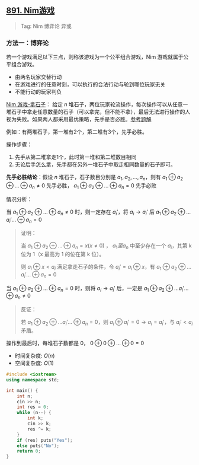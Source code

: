 ## [891. Nim游戏](https://www.acwing.com/problem/content/893/)

> Tag: Nim 博弈论 异或

### 方法一：博弈论

若一个游戏满足以下三点，则称该游戏为一个公平组合游戏，Nim 游戏就属于公平组合游戏。

* 由两名玩家交替行动
* 在游戏进行的任意时刻，可以执行的合法行动与轮到哪位玩家无关
* 不能行动的玩家判负

[Nim 游戏-拿石子]()：
给定 $n$ 堆石子，两位玩家轮流操作，每次操作可以从任意一堆石子中拿走任意数量的石子（可以拿完，但不能不拿），最后无法进行操作的人视为失败。如果两人都采用最优策略，先手是否必胜。[参考题解](https://www.acwing.com/solution/content/14269/)

例如：有两堆石子，第一堆有2个，第二堆有3个，先手必胜。

操作步骤：
1. 先手从第二堆拿走1个，此时第一堆和第二堆数目相同
2. 无论后手怎么拿，先手都在另外一堆石子中取走相同数量的石子即可。


**先手必胜结论**：假设 $n$ 堆石子，石子数目分别是 $a_1,a_2, \ldots ,a_n$，则有
$a_1 \oplus a_2 \oplus \ldots \oplus a_n \neq 0$ 先手必胜， $a_1 \oplus a_2 \oplus \ldots \oplus a_n = 0$ 先手必败

情况分析：

当 $a_1 \oplus a_2 \oplus \ldots \oplus a_n \neq 0$ 时，则一定存在 $a_i'$，将 $a_i→a_i'$ 后 $a_1 \oplus a_2 \oplus \ldots a_i' \ldots \oplus a_n = 0$

> 证明：
>
> 当 $a_1 \oplus a_2 \oplus \ldots \oplus a_n = x (x ≠ 0)$ ， $a_1 至 a_n$ 中至少存在一个 $a_i$，其第 k 位为 1（x 最高为 1 的位在第 k 位）。
>
> 则 $a_i \oplus x < a_i$ 满足拿走石子的条件，令 $a_i' = a_i \oplus x$，有 $a_1 \oplus a_2 \oplus \ldots a_i' \ldots \oplus a_n = 0$

当 $a_1 \oplus a_2 \oplus \ldots \oplus a_n = 0$ 时，则将 $a_i→a_i'$ 后，一定是 $a_1 \oplus a_2 \oplus \ldots a_i' \ldots \oplus a_n \neq 0$

> 反证：
> 
> 若 $a_1 \oplus a_2 \oplus \ldots a_i' \ldots \oplus a_n = 0$，则 $a_i \oplus a_i' = 0 → a_i = a_i'$，与 $a_i' < a_i$ 矛盾。

操作到最后时，每堆石子数都是 $0$， $0 \oplus 0 \oplus \ldots \oplus 0 = 0$

* 时间复杂度: ${O(n)}$
* 空间复杂度: ${O(1)}$

```c++
#include <iostream>
using namespace std;

int main() {
    int n;
    cin >> n;
    int res = 0;
    while (n--) {
        int k;
        cin >> k;
        res ^= k;
    }
    if (res) puts("Yes");
    else puts("No");
    return 0;
}
```